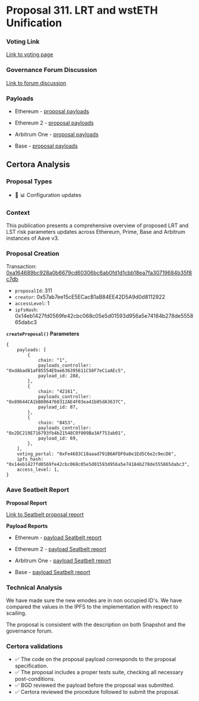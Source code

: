 # Proposal 311. LRT and wstETH Unification

### Voting Link
[Link to voting page](https://vote.onaave.com/proposal/?proposalId=311)

### Governance Forum Discussion
[Link to forum discussion](https://governance.aave.com/t/arfc-lrt-and-wsteth-unification/21739)

### Payloads

* Ethereum - [proposal payloads](https://etherscan.io/address/0xaEfd3D70312C121Baa40DC0153272aF5ABb07932)

* Ethereum 2 - [proposal payloads](https://etherscan.io/address/0x27fFdFe264f269CC6d40fe0B31b7313e976a462e)

* Arbitrum One - [proposal payloads](https://arbiscan.io/address/0x03dea926Dc6323db3965D02E01a47969319Db137)

* Base - [proposal payloads](https://basescan.org/address/0xB3c491aa77A015697007032015Ef110fFB6E3A2A)



## Certora Analysis

### Proposal Types

* :wrench: :bar_chart: Configuration updates


### Context
This publication presents a comprehensive overview of proposed LRT and LST risk parameters updates across Ethereum, Prime, Base and Arbitrum instances of Aave v3.

### Proposal Creation
Transaction: [0xa164689bc928a0b6679cd60306bc6ab0fd1d1cbb18ea7fa30719684b35f8c7db](https://etherscan.io/tx/0xa164689bc928a0b6679cd60306bc6ab0fd1d1cbb18ea7fa30719684b35f8c7db)
- `proposalId`: 311
- `creator`: 0x57ab7ee15cE5ECacB1aB84EE42D5A9d0d8112922
- `accessLevel`: 1
- `ipfsHash`: 0x14eb1427fd0569fe42cbc068c05e5d01593d956a5e74184b278de555865dabc3

**`createProposal()` Parameters**
```
{
    payloads: [
        {
            chain: "1",
            payloads_controller: "0xdAbad81aF85554E9ae636395611C58F7eC1aAEc5",
            payload_id: 288,
        },
        {
            chain: "42161",
            payloads_controller: "0x89644CA1bB8064760312AE4F03ea41b05dA3637C",
            payload_id: 87,
        },
        {
            chain: "8453",
            payloads_controller: "0x2DC219E716793fb4b21548C0f009Ba3Af753ab01",
            payload_id: 69,
        },
    ],
    voting_portal: "0xFe4683C18aaad791B6AFDF0a8e1Ed5C6e2c9ecD6",
    ipfs_hash: "0x14eb1427fd0569fe42cbc068c05e5d01593d956a5e74184b278de555865dabc3",
    access_level: 1,
}
```

### Aave Seatbelt Report
**Proposal Report**

[Link to Seatbelt proposal report](https://github.com/bgd-labs/seatbelt-gov-v3/blob/main/reports/proposals/311.md)

**Payload Reports**

* Ethereum - [payload Seatbelt report](https://github.com/bgd-labs/seatbelt-gov-v3/blob/main/reports/payloads/1/0xdAbad81aF85554E9ae636395611C58F7eC1aAEc5/288.md)

* Ethereum 2 - [payload Seatbelt report](https://github.com/bgd-labs/seatbelt-gov-v3/blob/main/reports/payloads/1/0xdAbad81aF85554E9ae636395611C58F7eC1aAEc5/288.md)

* Arbitrum One - [payload Seatbelt report](https://github.com/bgd-labs/seatbelt-gov-v3/blob/main/reports/payloads/42161/0x89644CA1bB8064760312AE4F03ea41b05dA3637C/87.md)

* Base - [payload Seatbelt report](https://github.com/bgd-labs/seatbelt-gov-v3/blob/main/reports/payloads/8453/0x2DC219E716793fb4b21548C0f009Ba3Af753ab01/69.md)


### Technical Analysis
We have made sure the new emodes are in non occupied ID's. We have compared the values in the IPFS to the implementation with respect to scailing.

The proposal is consistent with the description on both Snapshot and the governance forum.

### Certora validations
* :white_check_mark: The code on the proposal payload corresponds to the proposal specification.
* :white_check_mark: The proposal includes a proper tests suite, checking all necessary post-conditions.
* :white_check_mark: BGD reviewed the payload before the proposal was submitted.
* :white_check_mark: Certora reviewed the procedure followed to submit the proposal.